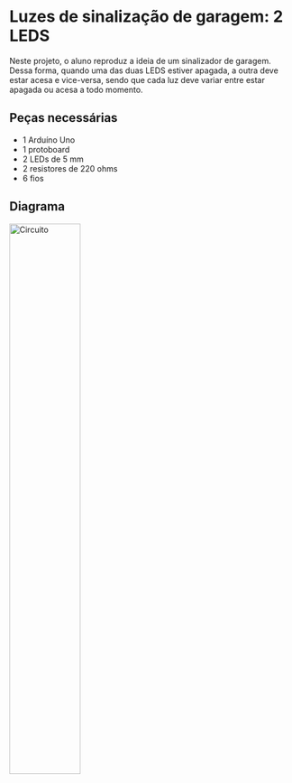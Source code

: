 # Luzes de sinalização de garagem: 2 LEDS

 Neste projeto, o aluno reproduz a ideia de um sinalizador de garagem. Dessa forma, quando uma das duas LEDS estiver apagada, a outra deve estar acesa e vice-versa, sendo que cada luz deve variar entre estar apagada ou acesa a todo momento.

 ## Peças necessárias
- 1 Arduíno Uno
- 1 protoboard
- 2 LEDs de 5 mm
- 2 resistores de 220 ohms
- 6 fios
## Diagrama 
<img src="https://github.com/user-attachments/assets/4c370431-4535-4916-b784-e0b6bf91e029" alt="Circuito" width="50%"> 

